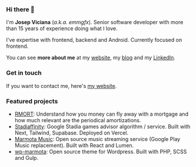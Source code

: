 ### Hi there 👋

I'm **Josep Viciana** (*a.k.a. emmgfx*). Senior software developer with more than 15 years of experience doing what I love.

I've expertise with frontend, backend and Android. Currently focused on frontend.

You can see **more about me** at my [website](https://www.viciana.me/), my [blog](https://www.emm-gfx.net/) and my [LinkedIn](https://www.linkedin.com/in/emmgfx).

### Get in touch
 
If you want to contact me, here's [my website](https://www.viciana.me/).

### Featured projects

 - [RMORT](emmgfx/ng-mort): Understand how you money can fly away with a mortgage and how much relevant are the periodical amortizations.
 - [Stadiaffinity](https://stadiaffinity.com): Google Stadia games advisor algorithm / service. Built with Next, Tailwind, Supabase. Deployed on Vercel.
 - [Marmota Music](https://github.com/wearemarmota/marmota-music-webapp): Open source music streaming service (Google Play Music replacement). Built with React and Lumen.
 - [wp-marmota](https://github.com/emmgfx/wp-marmota): Open source theme for Wordpress. Built with PHP, SCSS and Gulp.
